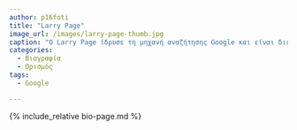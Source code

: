 ```yaml
---
author: p16foti
title: "Larry Page"
image_url: /images/larry-page-thumb.jpg
caption: "Ο Larry Page ίδρυσε τη μηχανή αναζήτησης Google και είναι διευθύνων σύμβουλος της Alphabet Inc"
categories:
  - Βιογραφία 
  - Ορισμός 
tags:
  - Google

---
```


{% include_relative bio-page.md %}
